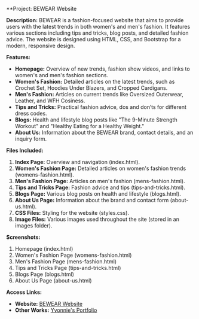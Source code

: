 **Project: BEWEAR Website

**Description:**
BEWEAR is a fashion-focused website that aims to provide users with the latest trends in both women's and men's fashion. It features various sections including tips and tricks, blog posts, and detailed fashion advice. The website is designed using HTML, CSS, and Bootstrap for a modern, responsive design.

**Features:**
- **Homepage:** Overview of new trends, fashion show videos, and links to women's and men's fashion sections.
- **Women's Fashion:** Detailed articles on the latest trends, such as Crochet Set, Hoodies Under Blazers, and Cropped Cardigans.
- **Men's Fashion:** Articles on current trends like Oversized Outerwear, Leather, and WFH Cosiness.
- **Tips and Tricks:** Practical fashion advice, dos and don’ts for different dress codes.
- **Blogs:** Health and lifestyle blog posts like "The 9-Minute Strength Workout" and "Healthy Eating for a Healthy Weight."
- **About Us:** Information about the BEWEAR brand, contact details, and an inquiry form.

**Files Included:**
1. **Index Page:** Overview and navigation (index.html).
2. **Women's Fashion Page:** Detailed articles on women's fashion trends (womens-fashion.html).
3. **Men's Fashion Page:** Articles on men's fashion (mens-fashion.html).
4. **Tips and Tricks Page:** Fashion advice and tips (tips-and-tricks.html).
5. **Blogs Page:** Various blog posts on health and lifestyle (blogs.html).
6. **About Us Page:** Information about the brand and contact form (about-us.html).
7. **CSS Files:** Styling for the website (styles.css).
8. **Image Files:** Various images used throughout the site (stored in an images folder).

**Screenshots:**
1. Homepage (index.html)
2. Women's Fashion Page (womens-fashion.html)
3. Men's Fashion Page (mens-fashion.html)
4. Tips and Tricks Page (tips-and-tricks.html)
5. Blogs Page (blogs.html)
6. About Us Page (about-us.html)

**Access Links:**
- **Website:** [BEWEAR Website](https://iboni-website.netlify.app/home-page)
- **Other Works:** [Yvonnie's Portfolio](https://yvonnie-webdesign.carrd.co/)
